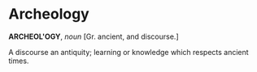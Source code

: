 # Archeology

**ARCHEOL'OGY**, _noun_ \[Gr. ancient, and discourse.\]

A discourse an antiquity; learning or knowledge which respects ancient times.